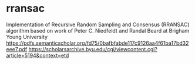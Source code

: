 # rransac
Implementation of Recursive Random Sampling and Consensus (RRANSAC) algorithm based on work of Peter C. Niedfeldt and Randal Beard at Brigham Young University 
https://pdfs.semanticscholar.org/fd75/0bafbfabde117c9126aa4f61ba17bd32eee7.pdf
https://scholarsarchive.byu.edu/cgi/viewcontent.cgi?article=5194&context=etd
